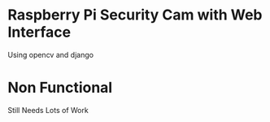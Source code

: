 # Raspberry Pi Security Cam with Web Interface
Using opencv and django

# Non Functional
Still Needs Lots of Work
